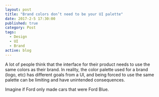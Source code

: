 ```yaml
---
layout: post
title: "Brand colors don’t need to be your UI palette"
date: 2017-2-5 17:30:00
published: true
category: Post
tags:
  - Design
  - UI
  - Brand
active: blog
---
```


A lot of people think that the interface for their product needs to use the same colors as their brand. In reality, the color palette used for a brand (logo, etc) has different goals from a UI, and being forced to use the same palette can be limiting and have unintended consequences. 

Imagine if Ford only made cars that were Ford Blue.

